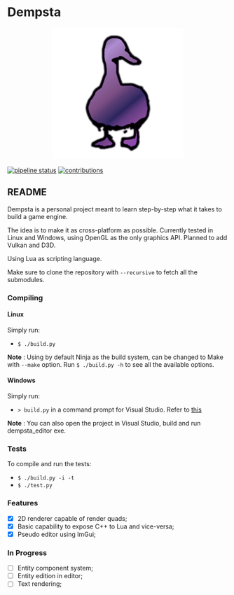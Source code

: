 # Dempsta

<center><img src="media/dempsta_icon.png" height="300"></center>

[![pipeline status](https://gitlab.com/mrcoalp/dempsta-engine/badges/master/pipeline.svg)](https://gitlab.com/mrcoalp/dempsta-engine/-/commits/master)
[![contributions](https://img.shields.io/badge/contributions-welcome-informational)](https://gitlab.com/mrcoalp/dempsta-engine/-/blob/master/CONTRIBUTING.md)

## README

Dempsta is a personal project meant to learn step-by-step what it takes to build a game engine.

The idea is to make it as cross-platform as possible. Currently tested in Linux and Windows, using OpenGL as the only graphics API. Planned to add Vulkan and D3D.

Using Lua as scripting language.

Make sure to clone the repository with `--recursive` to fetch all the submodules.

### Compiling

#### Linux

Simply run:

- `$ ./build.py` <br>

**Note** : Using by default Ninja as the build system, can be changed to Make with `--make` option. Run `$ ./build.py -h` to see all the available options.

#### Windows

Simply run:

- `> build.py` in a command prompt for Visual Studio. Refer to [this](https://docs.microsoft.com/en-us/dotnet/framework/tools/developer-command-prompt-for-vs)

**Note** : You can also open the project in Visual Studio, build and run dempsta_editor exe.

### Tests

To compile and run the tests:

- `$ ./build.py -i -t`
- `$ ./test.py`

### Features

- [x] 2D renderer capable of render quads;
- [x] Basic capability to expose C++ to Lua and vice-versa;
- [x] Pseudo editor using ImGui;

### In Progress

- [ ] Entity component system;
- [ ] Entity edition in editor;
- [ ] Text rendering;
